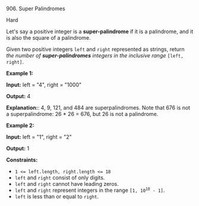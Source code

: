 906\. Super Palindromes

Hard

Let's say a positive integer is a **super-palindrome** if it is a palindrome, and it is also the square of a palindrome.

Given two positive integers `left` and `right` represented as strings, return _the number of **super-palindromes** integers in the inclusive range_ `[left, right]`.

**Example 1:**

**Input:** left = "4", right = "1000"

**Output:** 4

**Explanation:**: 4, 9, 121, and 484 are superpalindromes. Note that 676 is not a superpalindrome: 26 \* 26 = 676, but 26 is not a palindrome.

**Example 2:**

**Input:** left = "1", right = "2"

**Output:** 1

**Constraints:**

*   `1 <= left.length, right.length <= 18`
*   `left` and `right` consist of only digits.
*   `left` and `right` cannot have leading zeros.
*   `left` and `right` represent integers in the range <code>[1, 10<sup>18</sup> - 1]</code>.
*   `left` is less than or equal to `right`.